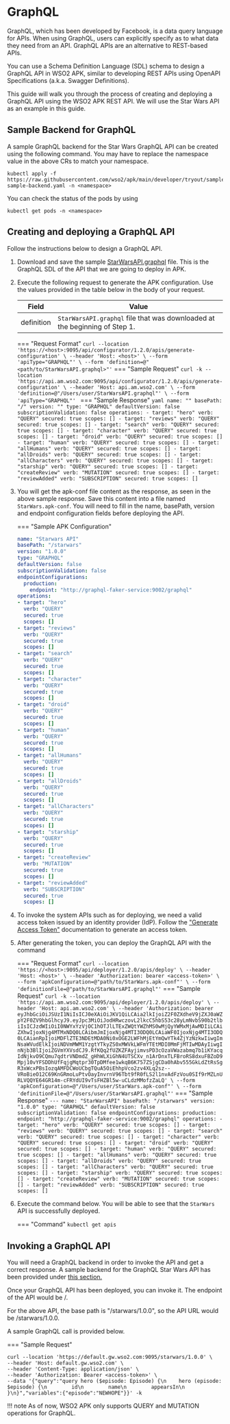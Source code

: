 # GraphQL

GraphQL, which has been developed by Facebook, is a data query language for APIs. When using GraphQL, users can explicitly specify as to what data they need from an API. GraphQL APIs are an alternative to REST-based APIs.

You can use a Schema Definition Language (SDL) schema to design a GraphQL API in WSO2 APK, similar to developing REST APIs using OpenAPI Specifications (a.k.a. Swagger Definitions).

This guide will walk you through the process of creating and deploying a GraphQL API using the WSO2 APK REST API. We will use the Star Wars API as an example in this guide.

## Sample Backend for GraphQL

A sample GraphQL backend for the Star Wars GraphQL API can be created using the following command. You may have to replace the namespace value in the above CRs to match your namespace.

```
kubectl apply -f https://raw.githubusercontent.com/wso2/apk/main/developer/tryout/samples/gql-sample-backend.yaml -n <namespace>
```

You can check the status of the pods by using 
```
kubectl get pods -n <namespace>
```

## Creating and deploying a GraphQL API

Follow the instructions below to design a GraphQL API.

1. Download and save the sample [StarWarsAPI.graphql](../../../assets/files/get-started/StarWarsAPI.graphql) file. This is the GraphQL SDL of the API that we are going to deploy in APK.

2. Execute the following request to generate the APK configuration. Use the values provided in the table below in the body of your request. 

    | Field      | Value                                                                      |
    | ---------- | -------------------------------------------------------------------------- |
    | definition | `StarWarsAPI.graphql` file that was downloaded at the beginning of Step 1. |

    === "Request Format"
        ```
        curl --location 'https://<host>:9095/api/configurator/1.2.0/apis/generate-configuration' \
        --header 'Host: <host>' \
        --form 'apiType="GRAPHQL"' \
        --form 'definition=@"<path/to/StarWarsAPI.graphql>"'
        ```
    === "Sample Request"
        ```
        curl -k --location 'https://api.am.wso2.com:9095/api/configurator/1.2.0/apis/generate-configuration' \
        --header 'Host: api.am.wso2.com' \
        --form 'definition=@"/Users/user/StarWarsAPI.graphql"' \
        --form 'apiType="GRAPHQL"' 
        ```
    === "Sample Response"
        ```yaml
        name: ""
        basePath: "/"
        version: ""
        type: "GRAPHQL"
        defaultVersion: false
        subscriptionValidation: false
        operations:
        - target: "hero"
          verb: "QUERY"
          secured: true
          scopes: []
        - target: "reviews"
          verb: "QUERY"
          secured: true
          scopes: []
        - target: "search"
          verb: "QUERY"
          secured: true
          scopes: []
        - target: "character"
          verb: "QUERY"
          secured: true
          scopes: []
        - target: "droid"
          verb: "QUERY"
          secured: true
          scopes: []
        - target: "human"
          verb: "QUERY"
          secured: true
          scopes: []
        - target: "allHumans"
          verb: "QUERY"
          secured: true
          scopes: []
        - target: "allDroids"
          verb: "QUERY"
          secured: true
          scopes: []
        - target: "allCharacters"
          verb: "QUERY"
          secured: true
          scopes: []
        - target: "starship"
          verb: "QUERY"
          secured: true
          scopes: []
        - target: "createReview"
          verb: "MUTATION"
          secured: true
          scopes: []
        - target: "reviewAdded"
          verb: "SUBSCRIPTION"
          secured: true
          scopes: []
        ```

3. You will get the apk-conf file content as the response, as seen in the above sample response. Save this content into a file named `StarWars.apk-conf`. You will need to fill in the name, basePath, version and endpoint configuration fields before deploying the API.

    === "Sample APK Configuration"
    ```yaml
    name: "Starwars API"
    basePath: "/starwars"
    version: "1.0.0"
    type: "GRAPHQL"
    defaultVersion: false
    subscriptionValidation: false
    endpointConfigurations:
      production:
        endpoint: "http://graphql-faker-service:9002/graphql"
    operations:
    - target: "hero"
      verb: "QUERY"
      secured: true
      scopes: []
    - target: "reviews"
      verb: "QUERY"
      secured: true
      scopes: []
    - target: "search"
      verb: "QUERY"
      secured: true
      scopes: []
    - target: "character"
      verb: "QUERY"
      secured: true
      scopes: []
    - target: "droid"
      verb: "QUERY"
      secured: true
      scopes: []
    - target: "human"
      verb: "QUERY"
      secured: true
      scopes: []
    - target: "allHumans"
      verb: "QUERY"
      secured: true
      scopes: []
    - target: "allDroids"
      verb: "QUERY"
      secured: true
      scopes: []
    - target: "allCharacters"
      verb: "QUERY"
      secured: true
      scopes: []
    - target: "starship"
      verb: "QUERY"
      secured: true
      scopes: []
    - target: "createReview"
      verb: "MUTATION"
      secured: true
      scopes: []
    - target: "reviewAdded"
      verb: "SUBSCRIPTION"
      secured: true
      scopes: []
    ```

4. To invoke the system APIs such as for deploying, we need a valid access token issued by an identity provider (IdP). Follow the ["Generate Access Token"](../../../develop-and-deploy-api/security/generate-access-token.md) documentation to generate an access token.

5. After generating the token, you can deploy the GraphQL API with the command

    === "Request Format"
        ```
        curl --location 'https://<host>:9095/api/deployer/1.2.0/apis/deploy' \
        --header 'Host: <host>' \
        --header 'Authorization: bearer <access-token>' \
        --form 'apkConfiguration=@"path/to/StarWars.apk-conf"' \
        --form 'definitionFile=@"path/to/StarWarsAPI.graphql"'
        ```
    === "Sample Request"
        ```
        curl -k --location 'https://api.am.wso2.com:9095/api/deployer/1.2.0/apis/deploy' \
        --header 'Host: api.am.wso2.com' \
        --header 'Authorization: bearer eyJhbGciOiJSUzI1NiIsICJ0eXAiOiJKV1QiLCAia2lkIjoiZ2F0ZXdheV9jZXJ0aWZpY2F0ZV9hbGlhcyJ9.eyJpc3MiOiJodHRwczovL2lkcC5hbS53c28yLmNvbS90b2tlbiIsICJzdWIiOiI0NWYxYzVjOC1hOTJlLTExZWQtYWZhMS0wMjQyYWMxMjAwMDIiLCAiZXhwIjoxNjg4MTMxNDQ0LCAibmJmIjoxNjg4MTI3ODQ0LCAiaWF0IjoxNjg4MTI3ODQ0LCAianRpIjoiMDFlZTE3NDEtMDA0Ni0xOGE2LWFhMjEtYmQwYTk4ZjYzNzkwIiwgImNsaWVudElkIjoiNDVmMWM1YzgtYTkyZS0xMWVkLWFmYTEtMDI0MmFjMTIwMDAyIiwgInNjb3BlIjoiZGVmYXVsdCJ9.RfKQq2fUZKZFAyjimvsPD3cOzaVWazabmq7b1iKYacqIdNjkvO9CQmu7qdtrVNDmdZ_gHhWLXiGhN4UTSCXv_n1ArDnxTLFBroRS8dxuFBZoD9Mpj10vYFSDDhUfFqjgMqtpr30TpDMfee1wkqB6K757ZSjgCDa0hAbv555GkLdZtRsSgR3xWcxPBsIozqAMFDCWoUCbgTQuA5OiEhhpVco2zv4XLq2sz--VRoBieO12C69KnGRmoLuPtvOayInvrnV96Tbt9fR0fLS2l1nvAdFzVou0SIf9rMZLnURLVQQYE64GR14m-cFRYdUI9vTsFHZBl5w-uCLdzMMofzZaLQ' \
        --form 'apkConfiguration=@"/Users/user/StarWars.apk-conf"' \
        --form 'definitionFile=@"/Users/user/StarWarsAPI.graphql"'
        ```
    === "Sample Response"
        ```
        ---
        name: "StarWarsAPI"
        basePath: "/starwars"
        version: "1.0.0"
        type: "GRAPHQL"
        defaultVersion: false
        subscriptionValidation: false
        endpointConfigurations:
          production:
            endpoint: "http://graphql-faker-service:9002/graphql"
        operations:
        - target: "hero"
          verb: "QUERY"
          secured: true
          scopes: []
        - target: "reviews"
          verb: "QUERY"
          secured: true
          scopes: []
        - target: "search"
          verb: "QUERY"
          secured: true
          scopes: []
        - target: "character"
          verb: "QUERY"
          secured: true
          scopes: []
        - target: "droid"
          verb: "QUERY"
          secured: true
          scopes: []
        - target: "human"
          verb: "QUERY"
          secured: true
          scopes: []
        - target: "allHumans"
          verb: "QUERY"
          secured: true
          scopes: []
        - target: "allDroids"
          verb: "QUERY"
          secured: true
          scopes: []
        - target: "allCharacters"
          verb: "QUERY"
          secured: true
          scopes: []
        - target: "starship"
          verb: "QUERY"
          secured: true
          scopes: []
        - target: "createReview"
          verb: "MUTATION"
          secured: true
          scopes: []
        - target: "reviewAdded"
          verb: "SUBSCRIPTION"
          secured: true
          scopes: []
        ```

6. Execute the command below. You will be able to see that the `StarWars` API is successfully deployed.
    
    === "Command"
        ```
        kubectl get apis
        ```


## Invoking a GraphQL API

You will need a GraphQL backend in order to invoke the API and get a correct response. A sample backend for the GraphQL Star Wars API has been provided under [this section.](#sample-backend-for-graphql)

Once your GraphQL API has been deployed, you can invoke it. The endpoint of the API would be <apk-gateway-url>/<api-basepath>. 

For the above API, the base path is "/starwars/1.0.0", so the API URL would be <apk-gateway-url>/starwars/1.0.0.

A sample GraphQL call is provided below.

=== "Sample Request"
```
curl --location 'https://default.gw.wso2.com:9095/starwars/1.0.0' \
--header 'Host: default.gw.wso2.com' \
--header 'Content-Type: application/json' \
--header 'Authorization: Bearer <access-token>' \
--data '{"query":"query hero ($episode: Episode) {\n    hero (episode: $episode) {\n        id\n        name\n        appearsIn\n    }\n}","variables":{"episode":"NEWHOPE"}}' -k
```

!!! note
    As of now, WSO2 APK only supports QUERY and MUTATION operations for GraphQL.
